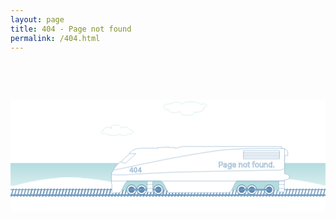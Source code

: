```yaml
---
layout: page
title: 404 - Page not found
permalink: /404.html
---
```


<html lang="en" >
<head>
  <meta charset="UTF-8">
  <title>404 Page</title>
 

  <style>
    .main{
      margin-top: 15%;
    }
    
    .st0{fill:#fff}
    .st2{fill:#5d89af}
    .st3{fill:#709abf}
    .st4,.st6{
      fill:#fff;
      stroke:#b3dcdf;
      stroke-miterlimit:10
    }
    .st6{
      stroke:#5d89af;
      stroke-width:2
    }
    .st7,.st8,.st9{
      stroke:#709abf;
      stroke-miterlimit:10
    }
    
    .st7{
      stroke-width:5;
      stroke-linecap:round;
      fill:none
    }
    .st8,.st9{
      fill:#fff
    }
    .st9{
      fill:none
    }
    .st10{
      
    }
    
    #cloud1{
      animation: cloud003 15s linear infinite;
    }
    
    #cloud2{
      animation: cloud002 25s linear infinite;
    }
    
    #cloud3{
      animation: cloud003 20s linear infinite;
    }
    
    #cloud4{
      animation: float 4s linear infinite;
    }
    
    #cloud5{
      animation: float 8s linear infinite;
    }
    
    #cloud7{
      animation: float 5s linear infinite;
    }
    
    #tracks{
      animation: slide 650ms linear infinite;
    }
    
    #bumps{
      animation: land 10000ms linear infinite;
    }
    
    @keyframes jig {
        0% { transform: translateY(0px); }
        50% { transform: translateY(1px); }
        100% { transform: translateY(0px); }
    }
    
    #car-layers{
      animation: jig 0.35s linear infinite;
    }
    
    @keyframes land {
        from { transform: translateX(0); }
        to { transform: translateX(1000px); }
    }
    
    
    @keyframes slide {
        from { transform: translateX(0px); }
        to { transform: translateX(100px); }
    }
    
    /* @keyframes cloudFloat {
      0% { transform: translateX(0) translateY(3px); }
      100% { transform: translateX(1000px) translateY(0); }
    } */
    
    @keyframes cloud001 {
      0% { transform: translateX(-1000px) translateY(3px); }
      100% { transform: translateX(1000px) translateY(0); }
    }
    
    @keyframes cloud002 {
      0% { transform: translateX(-1000px) translateY(3px); }
      100% { transform: translateX(1000px) translateY(0); }
    }
    
    @keyframes cloud003 {
      0% { transform: translateX(-1000px) translateY(3px); }
      100% { transform: translateX(1000px) translateY(0); }
    }
    
    @keyframes float {
        0% { transform: translateY(0px) translateX(0); }
        50% { transform: translateY(8px) translateX(5px); }
        100% { transform: translateY(0px) translateX(0); }
    }
    
    #bracefront, #braceback{
      animation: braces 1s linear infinite;
    }
    
    @keyframes braces {
        0% { transform: translateX(-2px); }
      25% { transform: translateX(3px); }
        50% { transform: translateX(-2px); }
        75% { transform: translateX(3px); }
      100% { transform: translateX(-2px); }
    }

  </style>

</head>
<body>
<!-- partial:index.partial.html -->
<div class="main">
  <div>
    <svg xmlns="http://www.w3.org/2000/svg" viewBox="0 0 1000 355">
  <g id="ocean">
    <path id="sky" class="st0" d="M0 0h1000v203.1H0z"/>
    <linearGradient id="water_1_" gradientUnits="userSpaceOnUse" x1="500" y1="354" x2="500" y2="200.667">
      <stop offset="0" stop-color="#fff"/>
      <stop offset="1" stop-color="#b3dcdf"/>
    </linearGradient>
    <path id="water" fill="url(#water_1_)" d="M0 200.7h1000V354H0z"/>
    <path id="land" class="st0" d="M0 273.4h1000V354H0z"/>
    <g id="bumps">
      <path class="st0" d="M0 275.2s83.8-28 180-28 197 28 197 28H0z"/>
    <path class="st0" d="M377 275.2s54.7-28 117.5-28 128.6 28 128.6 28H377z"/>
    <path class="st0" d="M623.2 275.2s83.7-28 179.9-28 196.9 28 196.9 28H623.2z"/>
      <path class="st0" d="M-998 275.2s83.8-28 180-28 197 28 197 28h-377z"/>
      <path class="st0" d="M-621 275.2s54.7-28 117.5-28 128.6 28 128.6 28H-621z"/>
      <path class="st0" d="M-374.8 275.2s83.7-28 179.9-28S2 275.2 2 275.2h-376.8z"/>
    </g>
  </g>
  <g id="tracks">
    <path class="st2" d="M9.8 282.4h-3L0 307.6h3z"/>
    <path class="st2" d="M19.8 282.4h-3L10 307.6h3z"/>
    <path class="st2" d="M29.8 282.4h-3L20 307.6h3z"/>
    <path class="st2" d="M39.8 282.4h-3L30 307.6h3z"/>
    <path class="st2" d="M49.8 282.4h-3L40 307.6h3z"/>
    <path class="st2" d="M59.8 282.4h-3L50 307.6h3z"/>
    <path class="st2" d="M69.8 282.4h-3L60 307.6h3z"/>
    <path class="st2" d="M79.8 282.4h-3L70 307.6h3z"/>
    <path class="st2" d="M89.8 282.4h-3L80 307.6h3z"/>
    <path class="st2" d="M99.8 282.4h-3L90 307.6h3z"/>
    <path class="st2" d="M109.8 282.4h-3l-6.8 25.2h3z"/>
    <path class="st2" d="M119.8 282.4h-3l-6.8 25.2h3z"/>
    <path class="st2" d="M129.8 282.4h-3l-6.8 25.2h3z"/>
    <path class="st2" d="M139.8 282.4h-3l-6.8 25.2h3z"/>
    <path class="st2" d="M149.8 282.4h-3l-6.8 25.2h3z"/>
    <path class="st2" d="M159.8 282.4h-3l-6.8 25.2h3z"/>
    <path class="st2" d="M169.8 282.4h-3l-6.8 25.2h3z"/>
    <path class="st2" d="M179.8 282.4h-3l-6.8 25.2h3z"/>
    <path class="st2" d="M189.8 282.4h-3l-6.8 25.2h3z"/>
    <path class="st2" d="M199.8 282.4h-3l-6.8 25.2h3z"/>
    <path class="st2" d="M209.8 282.4h-3l-6.8 25.2h3z"/>
    <path class="st2" d="M219.8 282.4h-3l-6.8 25.2h3z"/>
    <path class="st2" d="M229.8 282.4h-3l-6.8 25.2h3z"/>
    <path class="st2" d="M239.8 282.4h-3l-6.8 25.2h3z"/>
    <path class="st2" d="M249.8 282.4h-3l-6.8 25.2h3z"/>
    <path class="st2" d="M259.8 282.4h-3l-6.8 25.2h3z"/>
    <path class="st2" d="M269.8 282.4h-3l-6.8 25.2h3z"/>
    <path class="st2" d="M279.8 282.4h-3l-6.8 25.2h3z"/>
    <path class="st2" d="M289.8 282.4h-3l-6.8 25.2h3z"/>
    <path class="st2" d="M299.8 282.4h-3l-6.8 25.2h3z"/>
    <path class="st2" d="M309.8 282.4h-3l-6.8 25.2h3z"/>
    <path class="st2" d="M319.8 282.4h-3l-6.8 25.2h3z"/>
    <path class="st2" d="M329.8 282.4h-3l-6.8 25.2h3z"/>
    <path class="st2" d="M339.8 282.4h-3l-6.8 25.2h3z"/>
    <path class="st2" d="M349.8 282.4h-3l-6.8 25.2h3z"/>
    <path class="st2" d="M359.8 282.4h-3l-6.8 25.2h3z"/>
    <path class="st2" d="M369.8 282.4h-3l-6.8 25.2h3z"/>
    <path class="st2" d="M379.8 282.4h-3l-6.8 25.2h3z"/>
    <path class="st2" d="M389.8 282.4h-3l-6.8 25.2h3z"/>
    <path class="st2" d="M399.8 282.4h-3l-6.8 25.2h3z"/>
    <path class="st2" d="M409.8 282.4h-3l-6.8 25.2h3z"/>
    <path class="st2" d="M419.8 282.4h-3l-6.8 25.2h3z"/>
    <path class="st2" d="M429.8 282.4h-3l-6.8 25.2h3z"/>
    <path class="st2" d="M439.8 282.4h-3l-6.8 25.2h3z"/>
    <path class="st2" d="M449.8 282.4h-3l-6.8 25.2h3z"/>
    <path class="st2" d="M459.8 282.4h-3l-6.8 25.2h3z"/>
    <path class="st2" d="M469.8 282.4h-3l-6.8 25.2h3z"/>
    <path class="st2" d="M479.8 282.4h-3l-6.8 25.2h3z"/>
    <path class="st2" d="M489.8 282.4h-3l-6.8 25.2h3z"/>
    <path class="st2" d="M499.8 282.4h-3l-6.8 25.2h3z"/>
    <path class="st2" d="M1000 282.4h-3l-6.8 25.2h3z"/>
    <path class="st2" d="M990 282.4h-3l-6.8 25.2h3z"/>
    <path class="st2" d="M980 282.4h-3l-6.8 25.2h3z"/>
    <path class="st2" d="M970 282.4h-3l-6.8 25.2h3z"/>
    <path class="st2" d="M960 282.4h-3l-6.8 25.2h3z"/>
    <path class="st2" d="M950 282.4h-3l-6.8 25.2h3z"/>
    <path class="st2" d="M940 282.4h-3l-6.8 25.2h3z"/>
    <path class="st2" d="M930 282.4h-3l-6.8 25.2h3z"/>
    <path class="st2" d="M920 282.4h-3l-6.8 25.2h3z"/>
    <path class="st2" d="M910 282.4h-3l-6.8 25.2h3z"/>
    <path class="st2" d="M900 282.4h-3l-6.8 25.2h3z"/>
    <path class="st2" d="M890 282.4h-3l-6.8 25.2h3z"/>
    <path class="st2" d="M880 282.4h-3l-6.8 25.2h3z"/>
    <path class="st2" d="M870 282.4h-3l-6.8 25.2h3z"/>
    <path class="st2" d="M860 282.4h-3l-6.8 25.2h3z"/>
    <path class="st2" d="M850 282.4h-3l-6.8 25.2h3z"/>
    <path class="st2" d="M840 282.4h-3l-6.8 25.2h3z"/>
    <path class="st2" d="M830 282.4h-3l-6.8 25.2h3z"/>
    <path class="st2" d="M820 282.4h-3l-6.8 25.2h3z"/>
    <path class="st2" d="M810 282.4h-3l-6.8 25.2h3z"/>
    <path class="st2" d="M800 282.4h-3l-6.8 25.2h3z"/>
    <path class="st2" d="M790 282.4h-3l-6.8 25.2h3z"/>
    <path class="st2" d="M780 282.4h-3l-6.8 25.2h3z"/>
    <path class="st2" d="M770 282.4h-3l-6.8 25.2h3z"/>
    <path class="st2" d="M760 282.4h-3l-6.8 25.2h3z"/>
    <path class="st2" d="M750 282.4h-3l-6.8 25.2h3z"/>
    <path class="st2" d="M740 282.4h-3l-6.8 25.2h3z"/>
    <path class="st2" d="M730 282.4h-3l-6.8 25.2h3z"/>
    <path class="st2" d="M720 282.4h-3l-6.8 25.2h3z"/>
    <path class="st2" d="M710 282.4h-3l-6.8 25.2h3z"/>
    <path class="st2" d="M700 282.4h-3l-6.8 25.2h3z"/>
    <path class="st2" d="M690 282.4h-3l-6.8 25.2h3z"/>
    <path class="st2" d="M680 282.4h-3l-6.8 25.2h3z"/>
    <path class="st2" d="M670 282.4h-3l-6.8 25.2h3z"/>
    <path class="st2" d="M660 282.4h-3l-6.8 25.2h3z"/>
    <path class="st2" d="M650 282.4h-3l-6.8 25.2h3z"/>
    <path class="st2" d="M640 282.4h-3l-6.8 25.2h3z"/>
    <path class="st2" d="M630 282.4h-3l-6.8 25.2h3z"/>
    <path class="st2" d="M620 282.4h-3l-6.8 25.2h3z"/>
    <path class="st2" d="M610 282.4h-3l-6.8 25.2h3z"/>
    <path class="st2" d="M600 282.4h-3l-6.8 25.2h3z"/>
    <path class="st2" d="M590 282.4h-3l-6.8 25.2h3z"/>
    <path class="st2" d="M580 282.4h-3l-6.8 25.2h3z"/>
    <path class="st2" d="M570 282.4h-3l-6.8 25.2h3z"/>
    <path class="st2" d="M560 282.4h-3l-6.8 25.2h3z"/>
    <g>
      <path class="st2" d="M-490.2 282.4h-3l-6.8 25.2h3z"/>
      <path class="st2" d="M-480.2 282.4h-3l-6.8 25.2h3z"/>
      <path class="st2" d="M-470.2 282.4h-3l-6.8 25.2h3z"/>
      <path class="st2" d="M-460.2 282.4h-3l-6.8 25.2h3z"/>
      <path class="st2" d="M-450.2 282.4h-3l-6.8 25.2h3z"/>
      <path class="st2" d="M-440.2 282.4h-3l-6.8 25.2h3z"/>
      <path class="st2" d="M-430.2 282.4h-3l-6.8 25.2h3z"/>
      <path class="st2" d="M-420.2 282.4h-3l-6.8 25.2h3z"/>
      <path class="st2" d="M-410.2 282.4h-3l-6.8 25.2h3z"/>
      <path class="st2" d="M-400.2 282.4h-3l-6.8 25.2h3z"/>
      <path class="st2" d="M-390.2 282.4h-3l-6.8 25.2h3z"/>
      <path class="st2" d="M-380.2 282.4h-3l-6.8 25.2h3z"/>
      <path class="st2" d="M-370.2 282.4h-3l-6.8 25.2h3z"/>
      <path class="st2" d="M-360.2 282.4h-3l-6.8 25.2h3z"/>
      <path class="st2" d="M-350.2 282.4h-3l-6.8 25.2h3z"/>
      <path class="st2" d="M-340.2 282.4h-3l-6.8 25.2h3z"/>
      <path class="st2" d="M-330.2 282.4h-3l-6.8 25.2h3z"/>
      <path class="st2" d="M-320.2 282.4h-3l-6.8 25.2h3z"/>
      <path class="st2" d="M-310.2 282.4h-3l-6.8 25.2h3z"/>
      <path class="st2" d="M-300.2 282.4h-3l-6.8 25.2h3z"/>
      <path class="st2" d="M-290.2 282.4h-3l-6.8 25.2h3z"/>
      <path class="st2" d="M-280.2 282.4h-3l-6.8 25.2h3z"/>
      <path class="st2" d="M-270.2 282.4h-3l-6.8 25.2h3z"/>
      <path class="st2" d="M-260.2 282.4h-3l-6.8 25.2h3z"/>
      <path class="st2" d="M-250.2 282.4h-3l-6.8 25.2h3z"/>
      <path class="st2" d="M-240.2 282.4h-3l-6.8 25.2h3z"/>
      <path class="st2" d="M-230.2 282.4h-3l-6.8 25.2h3z"/>
      <path class="st2" d="M-220.2 282.4h-3l-6.8 25.2h3z"/>
      <path class="st2" d="M-210.2 282.4h-3l-6.8 25.2h3z"/>
      <path class="st2" d="M-200.2 282.4h-3l-6.8 25.2h3z"/>
      <path class="st2" d="M-190.2 282.4h-3l-6.8 25.2h3z"/>
      <path class="st2" d="M-180.2 282.4h-3l-6.8 25.2h3z"/>
      <path class="st2" d="M-170.2 282.4h-3l-6.8 25.2h3z"/>
      <path class="st2" d="M-160.2 282.4h-3l-6.8 25.2h3z"/>
      <path class="st2" d="M-150.2 282.4h-3l-6.8 25.2h3z"/>
      <path class="st2" d="M-140.2 282.4h-3l-6.8 25.2h3z"/>
      <path class="st2" d="M-130.2 282.4h-3l-6.8 25.2h3z"/>
      <path class="st2" d="M-120.2 282.4h-3l-6.8 25.2h3z"/>
      <path class="st2" d="M-110.2 282.4h-3l-6.8 25.2h3z"/>
      <path class="st2" d="M-100.2 282.4h-3l-6.8 25.2h3z"/>
      <path class="st2" d="M-90.2 282.4h-3l-6.8 25.2h3z"/>
      <path class="st2" d="M-80.2 282.4h-3l-6.8 25.2h3z"/>
      <path class="st2" d="M-70.2 282.4h-3l-6.8 25.2h3z"/>
      <path class="st2" d="M-60.2 282.4h-3l-6.8 25.2h3z"/>
      <path class="st2" d="M-50.2 282.4h-3l-6.8 25.2h3z"/>
      <path class="st2" d="M-40.2 282.4h-3l-6.8 25.2h3z"/>
      <path class="st2" d="M-30.2 282.4h-3l-6.8 25.2h3z"/>
      <path class="st2" d="M-20.2 282.4h-3l-6.8 25.2h3z"/>
      <path class="st2" d="M-10.2 282.4h-3l-6.8 25.2h3z"/>
      <path class="st2" d="M-.2 282.4h-3l-6.8 25.2h3z"/>
      <path class="st2" d="M500 282.4h-3l-6.8 25.2h3z"/>
      <path class="st2" d="M490 282.4h-3l-6.8 25.2h3z"/>
      <path class="st2" d="M480 282.4h-3l-6.8 25.2h3z"/>
      <path class="st2" d="M470 282.4h-3l-6.8 25.2h3z"/>
      <path class="st2" d="M460 282.4h-3l-6.8 25.2h3z"/>
      <path class="st2" d="M450 282.4h-3l-6.8 25.2h3z"/>
      <path class="st2" d="M440 282.4h-3l-6.8 25.2h3z"/>
      <path class="st2" d="M430 282.4h-3l-6.8 25.2h3z"/>
      <path class="st2" d="M420 282.4h-3l-6.8 25.2h3z"/>
      <path class="st2" d="M410 282.4h-3l-6.8 25.2h3z"/>
      <path class="st2" d="M400 282.4h-3l-6.8 25.2h3z"/>
      <path class="st2" d="M390 282.4h-3l-6.8 25.2h3z"/>
      <path class="st2" d="M380 282.4h-3l-6.8 25.2h3z"/>
      <path class="st2" d="M370 282.4h-3l-6.8 25.2h3z"/>
      <path class="st2" d="M360 282.4h-3l-6.8 25.2h3z"/>
      <path class="st2" d="M350 282.4h-3l-6.8 25.2h3z"/>
      <path class="st2" d="M340 282.4h-3l-6.8 25.2h3z"/>
      <path class="st2" d="M330 282.4h-3l-6.8 25.2h3z"/>
      <path class="st2" d="M320 282.4h-3l-6.8 25.2h3z"/>
      <path class="st2" d="M310 282.4h-3l-6.8 25.2h3z"/>
      <path class="st2" d="M300 282.4h-3l-6.8 25.2h3z"/>
      <path class="st2" d="M290 282.4h-3l-6.8 25.2h3z"/>
      <path class="st2" d="M280 282.4h-3l-6.8 25.2h3z"/>
      <path class="st2" d="M270 282.4h-3l-6.8 25.2h3z"/>
      <path class="st2" d="M260 282.4h-3l-6.8 25.2h3z"/>
      <path class="st2" d="M250 282.4h-3l-6.8 25.2h3z"/>
      <path class="st2" d="M240 282.4h-3l-6.8 25.2h3z"/>
      <path class="st2" d="M230 282.4h-3l-6.8 25.2h3z"/>
      <path class="st2" d="M220 282.4h-3l-6.8 25.2h3z"/>
      <path class="st2" d="M210 282.4h-3l-6.8 25.2h3z"/>
      <path class="st2" d="M200 282.4h-3l-6.8 25.2h3z"/>
      <path class="st2" d="M190 282.4h-3l-6.8 25.2h3z"/>
      <path class="st2" d="M180 282.4h-3l-6.8 25.2h3z"/>
      <path class="st2" d="M170 282.4h-3l-6.8 25.2h3z"/>
      <path class="st2" d="M160 282.4h-3l-6.8 25.2h3z"/>
      <path class="st2" d="M150 282.4h-3l-6.8 25.2h3z"/>
      <path class="st2" d="M140 282.4h-3l-6.8 25.2h3z"/>
      <path class="st2" d="M130 282.4h-3l-6.8 25.2h3z"/>
      <path class="st2" d="M120 282.4h-3l-6.8 25.2h3z"/>
      <path class="st2" d="M110 282.4h-3l-6.8 25.2h3z"/>
      <path class="st2" d="M100 282.4h-3l-6.8 25.2h3z"/>
      <path class="st2" d="M90 282.4h-3l-6.8 25.2h3z"/>
      <path class="st2" d="M80 282.4h-3l-6.8 25.2h3z"/>
      <path class="st2" d="M70 282.4h-3l-6.8 25.2h3z"/>
      <path class="st2" d="M60 282.4h-3l-6.8 25.2h3z"/>
    </g>
    <path class="st2" d="M550 282.4h-3l-6.8 25.2h3z"/>
    <path class="st2" d="M540 282.4h-3l-6.8 25.2h3z"/>
    <path class="st2" d="M530 282.4h-3l-6.8 25.2h3z"/>
    <path class="st2" d="M520 282.4h-3l-6.8 25.2h3z"/>
    <path class="st2" d="M510 282.4h-3l-6.8 25.2h3z"/>
    <path class="st2" d="M550 282.4h-3l-6.8 25.2h3z"/>
    <path class="st2" d="M540 282.4h-3l-6.8 25.2h3z"/>
    <path class="st2" d="M530 282.4h-3l-6.8 25.2h3z"/>
    <path class="st2" d="M520 282.4h-3l-6.8 25.2h3z"/>
    <path class="st2" d="M510 282.4h-3l-6.8 25.2h3z"/>
    <path class="st3" d="M-499.5 300.2H1000v5.1H-499.5z"/>
    <path class="st3" d="M-499.5 283.8H1000v2.8H-499.5z"/>
  </g>
  <g id="cloudsAll">
    <path id="cloud1" class="st4" d="M19.5 69.7s-21.3.5-25-12.2c0 0-4.3-21.3 16-21.8 0 0-2.1-12.2 12.2-14.9 0 0 15-3.2 21.3 6.9 0 0 3.6-20.7 17.8-22.3 0 0 24-3 26.6 13.1 0 0 .1 9.5-2.8 13.5 0 0 9.5-15 26.5-4.8 0 0 12.1 7.9 7 20.2 0 0 16 4.8 10.1 18.1 0 0-10.2 8.5-17.1-1.1 0 0-5.5 16-32.5 16 0 0-19.1 2.1-27-13.3 0 0 .5 10.1-13.3 10.6-.1 0-20.3 3.2-19.8-8z"/>
    <path id="cloud3" class="st4" d="M836 132s-18.3 2.1-22.2-4.9c0 0-4.9-11.8 12.5-13.8 0 0-2.5-6.8 9.7-9.6 0 0 12.7-3.1 18.7 2.1 0 0 2-12.2 14-14.3 0 0 16.6-3.3 23.7 2.1 0 0 4.8 3.9 2.4 6.5 0 0 3.1-4.8 18.4-.4 0 0 10.9 3.5 7.2 11 0 0 13.8-1.5 9.7 9.5 0 0-4.1 10.8-15.5 4.8 0 0-3.1 5.6-26.4 7.9 0 0-16.3 2.8-24-5.3 0 0 1 5.7-10.8 7.2-.1.1-17.2 3.6-17.4-2.8z"/>
    <path id="cloud2" class="st4" d="M19.3 159.5s-15.9.6-18.8-5.1c0 0-3.4-9.5 11.7-10.1 0 0-1.7-5.5 9-6.9 0 0 11.2-1.7 16 2.8 0 0 2.5-9.4 13.1-10.3 0 0 17.9-1.8 20 5.4 0 0 .2 4.3-2 6.1 0 0 6.9-6.9 19.8-2.6 0 0 9.1 3.4 5.5 9 0 0 6.5 0 4.5 6.7 0 0-2.6 5.6-9.6 1 0 0-4 7.3-24.2 7.7 0 0-14.2 1.3-20.4-5.5 0 0 .5 4.5-9.8 5 0 .1-15 1.8-14.8-3.2z"/>
    <path id="cloud4" class="st4" d="M370.3 109.5s15.9.6 18.8-5.1c0 0 3.4-9.5-11.7-10.1 0 0 1.7-5.5-9-6.9 0 0-11.2-1.7-16 2.8 0 0-2.5-9.4-13.1-10.3 0 0-17.9-1.8-20 5.4 0 0-.2 4.3 2 6.1 0 0-6.9-6.9-19.8-2.6 0 0-9.1 3.4-5.5 9 0 0-12 1.9-7.7 8 0 0 7.5 4 12.8-.2 0 0 4 7.3 24.2 7.7 0 0 14.2 1.3 20.4-5.5 0 0-.5 4.5 9.8 5 0 0 15.1 1.7 14.8-3.3z"/>
    <path id="cloud5" class="st4" d="M511.7 12.4s-21.3-.3-25 7c0 0-4.3 12.2 16 12.5 0 0-2.1 7 12.2 8.6 0 0 15 1.8 21.3-4 0 0 3.6 11.9 17.8 12.8 0 0 19.5 1.6 27-4.4 0 0 5-4.4 2.1-6.7 0 0 4.1 4.4 21.2-1.5 0 0 12.1-4.6 7-11.6 0 0 16-2.8 10.1-10.4 0 0-10.2-4.9-17.1.6 0 0-5.5-9.2-32.5-9.2 0 0-19.1-1.2-27 7.6 0 0 .5-5.8-13.3-6.1-.1.2-20.3-1.6-19.8 4.8z"/>
  </g>
  <g id="train">
    <path fill="#b3dcdf" d="M344.5 248.5h507.2v37.8H344.5z"/>
    <g id="wheels">
      <circle class="st6" cx="384.1" cy="285.6" r="15.1"/>
      <path class="st2" d="M384.1 295.7c-5.6 0-10.1-4.5-10.1-10.1s4.5-10.1 10.1-10.1 10.1 4.5 10.1 10.1c0 5.5-4.6 10.1-10.1 10.1z"/>
      <circle class="st6" cx="416.1" cy="285.6" r="15.1"/>
      <path class="st2" d="M416.1 295.7c-5.6 0-10.1-4.5-10.1-10.1s4.5-10.1 10.1-10.1 10.1 4.5 10.1 10.1c0 5.5-4.6 10.1-10.1 10.1z"/>
      <circle class="st6" cx="469.1" cy="285.6" r="15.1"/>
      <path class="st2" d="M469.1 295.7c-5.6 0-10.1-4.5-10.1-10.1s4.5-10.1 10.1-10.1 10.1 4.5 10.1 10.1c0 5.5-4.6 10.1-10.1 10.1z"/>
      <circle class="st6" cx="734.1" cy="285.6" r="15.1"/>
      <path class="st2" d="M734.1 295.7c-5.6 0-10.1-4.5-10.1-10.1s4.5-10.1 10.1-10.1 10.1 4.5 10.1 10.1c0 5.5-4.6 10.1-10.1 10.1z"/>
      <circle class="st6" cx="766.1" cy="285.6" r="15.1"/>
      <path class="st2" d="M766.1 295.7c-5.6 0-10.1-4.5-10.1-10.1s4.5-10.1 10.1-10.1 10.1 4.5 10.1 10.1c0 5.5-4.6 10.1-10.1 10.1z"/>
      <circle class="st6" cx="821.1" cy="285.6" r="15.1"/>
      <path class="st2" d="M821.1 295.7c-5.6 0-10.1-4.5-10.1-10.1s4.5-10.1 10.1-10.1 10.1 4.5 10.1 10.1c0 5.5-4.6 10.1-10.1 10.1z"/>
    </g>
    <path id="bracefront" class="st7" d="M383.2 285.6h88.1"/>
    <path id="braceback" class="st7" d="M733.2 285.6h88.1"/>
    <g id="car-layers">
      <path id="car" class="st8" d="M321.8 300.7v-32.4s1.2.7-1.5-2.4v-29.1s3.1-11.6 10.7-21.1c0 0 7.6-12 15.5-17.5h1.3s10.2-4.9 30.9-28h.6s-.9-1.4 0-2.7c0 0 10.1-10.5 21-12.3 0 0 9.4-1.8 20.2-1.8h47.7V151H492v-1.1h10.1v1.1h19v2.2s8.2.9 19.2-4.2c0 0 1.4-1.1 28.8-1.1h291.5v6.8h7.5v2.2s12.2-.6 12.2 9.8V177l-10-.1v57.9s14.9-.5 14.9 10.2c0 0 1 9-14.9 8.9v3.8H719.5s-2.4.1-4.3 3l-15 29s-2.9 5.1-10.8 5.1H504.3s-2.9.1-6.1-5l-13.1-25s-4.5-7.1-11.8-7.1H369v2.4s-3.2 1.3-7.1 8.7L351.4 289s-2.9 6.3-6.9 6.4h-17.8l-4.9 5.3z"/>
      <path id="streamline-outine" class="st8" d="M320.3 236.6s1.4-6.8 4.4-11.3c0 0 .1-2.3 23.2-6.3l78-16.6s103.3-21.1 134.9-26.1c0 0 93.3-16 120.5-17.9 0 0 57.6-4.3 100-4.1h88.9v63.4s-10.3 5.4-17.1 5.3c0 0-305.6 4.9-366.3 8.1 0 0-100.3 4.8-119.1 6.8 0-.1-46.6 1.2-47.4-1.3z"/>
      <g id="window-grate">
        <path class="st9" d="M739.5 182.6H854"/>
        <path class="st9" d="M739.5 177.6H854"/>
        <path class="st9" d="M739.5 172.6H854"/>
        <path class="st9" d="M739.5 167.6H854"/>
        <path class="st9" d="M739.5 161.4H854v26.1H739.5z"/>
      </g>
      <path class="st9" d="M320.3 257.8h549.9"/>
      <g id="Text">
        <text transform="translate(377.037 230.025)" class="st8 st10" font-size="21">
          404
        </text>
        <text transform="translate(659.5 213.994)" class="st8 st10" font-size="24.025">
        Page not found.
        </text>
      </g>
      <g id="ladders">
        <g id="ladder-f">
          <path id="front-ladder" class="st8" d="M433.8 258.4h17.8v34.8h-17.8z"/>
          <path id="fb-rung" class="st9" d="M433.8 281.1h17.7"/>
          <path id="ft-rung" class="st9" d="M433.8 268.6h17.7"/>
        </g>
        <g id="ladder-b">
          <path id="ladder-back" class="st8" d="M851.8 257.8h17.8v34.8h-17.8z"/>
          <path id="bt-rung" class="st9" d="M851.8 268.6h17.7"/>
          <path id="bb-rung" class="st9" d="M851.8 281.1h17.7"/>
        </g>
      </g>
      <path id="window-front" class="st8" d="M350.5 196.4s-.4 3.9 15.2 4.3l32.3-30.3s-18.2 1.1-19-.8l-28.5 26.8z"/>
    </g>
  </g>
</svg>
  </div>
</div>
<!-- partial -->
  
</body>
</html>


